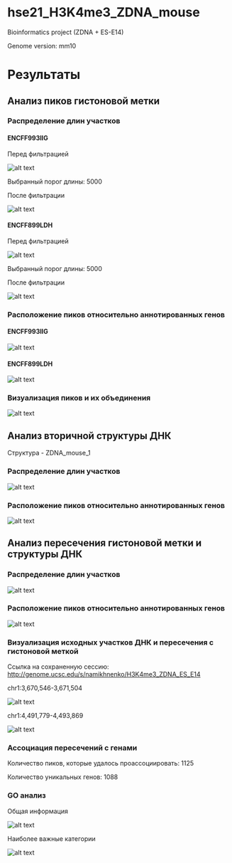 # hse21_H3K4me3_ZDNA_mouse
Bioinformatics project (ZDNA + ES-E14)

Genome version: mm10

# Результаты

## Анализ пиков гистоновой метки

### Распределение длин участков

#### ENCFF993IIG

Перед фильтрацией

![alt text](https://github.com/namikhnenko/hse21_H3K4me3_ZDNA_mouse/blob/main/images/len_hist.H3K4me3_ES_E14.ENCFF993IIG.mm10.pdf.png-1.png)

Выбранный порог длины: 5000

После фильтрации 


![alt text](https://github.com/namikhnenko/hse21_H3K4me3_ZDNA_mouse/blob/main/images/filter_peaks.H3K4me3_ES_E14.ENCFF993IIG.mm10.filtered.hist.pdf.png-1.png)

#### ENCFF899LDH

Перед фильтрацией

![alt text](https://github.com/namikhnenko/hse21_H3K4me3_ZDNA_mouse/blob/main/images/len_hist.H3K4me3_ES_E14.ENCFF899LDH.mm10.pdf.png-1.png)

Выбранный порог длины: 5000

После фильтрации


![alt text](https://github.com/namikhnenko/hse21_H3K4me3_ZDNA_mouse/blob/main/images/filter_peaks.H3K4me3_ES_E14.ENCFF899LDH.mm10.filtered.hist.pdf.png-1.png)

### Расположение пиков относительно аннотированных генов

#### ENCFF993IIG

![alt text](https://github.com/namikhnenko/hse21_H3K4me3_ZDNA_mouse/blob/main/images/chip_seeker.H3K4me3_ES_E14.ENCFF993IIG.mm10.filtered.annopie.pdf.png-1.png)

#### ENCFF899LDH

![alt text](https://github.com/namikhnenko/hse21_H3K4me3_ZDNA_mouse/blob/main/images/chip_seeker.H3K4me3_ES_E14.ENCFF899LDH.mm10.filtered.annopie.pdf.png-1.png)

### Визуализация пиков и их объединения

![alt text](https://github.com/namikhnenko/hse21_H3K4me3_ZDNA_mouse/blob/main/images/source_merge.png)

## Анализ вторичной структуры ДНК 

Структура - ZDNA_mouse_1

### Распределение длин участков

![alt text](https://github.com/namikhnenko/hse21_H3K4me3_ZDNA_mouse/blob/main/images/len_hist.mouseZ-DNA1.pdf.png-1.png)

### Расположение пиков относительно аннотированных генов

![alt text](https://github.com/namikhnenko/hse21_H3K4me3_ZDNA_mouse/blob/main/images/chip_seeker.mouseZ-DNA1.annopie.pdf.png-1.png)

## Анализ пересечения гистоновой метки и структуры ДНК

### Распределение длин участков

![alt text](https://github.com/namikhnenko/hse21_H3K4me3_ZDNA_mouse/blob/main/images/len_hist.H3K4me3_ES_E14.intersect_with_ZDNA.pdf.png-1.png)

### Расположение пиков относительно аннотированных генов

![alt text](https://github.com/namikhnenko/hse21_H3K4me3_ZDNA_mouse/blob/main/images/chip_seeker.H3K4me3_ES_E14.intersect_with_ZDNA.annopie.pdf.png-1.png)

### Визуализация исходных участков ДНК и пересечения с гистоновой меткой

Ссылка на сохраненную сессию: http://genome.ucsc.edu/s/namikhnenko/H3K4me3_ZDNA_ES_E14

chr1:3,670,546-3,671,504

![alt text](https://github.com/namikhnenko/hse21_H3K4me3_ZDNA_mouse/blob/main/images/inter3.png)

chr1:4,491,779-4,493,869

![alt text](https://github.com/namikhnenko/hse21_H3K4me3_ZDNA_mouse/blob/main/images/inter4.png)

### Ассоциация пересечений с генами

Количество пиков, которые удалось проассоциировать: 1125

Количество уникальных генов: 1088

### GO анализ

Общая информация

![alt text](https://github.com/namikhnenko/hse21_H3K4me3_ZDNA_mouse/blob/main/images/go_summary.jpg)

Наиболее важные категории

![alt text](https://github.com/namikhnenko/hse21_H3K4me3_ZDNA_mouse/blob/main/images/go_analiysis.png)